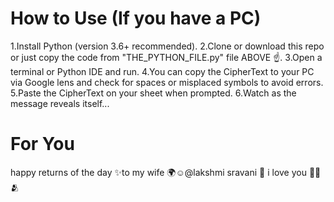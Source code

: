 # How to Use (If you have a PC)
1.Install Python (version 3.6+ recommended).
2.Clone or download this repo or just copy the code from "THE_PYTHON_FILE.py" file ABOVE ☝️.
3.Open a terminal or Python IDE and run. 
4.You can copy the CipherText to your PC via Google lens and check for spaces or misplaced symbols to avoid errors.
5.Paste the CipherText on your sheet when prompted.
6.Watch as the message reveals itself...
# For You
happy returns of the day ✨to my wife 🌍☺️@lakshmi sravani 💖 i love you 🤍✨🫂
